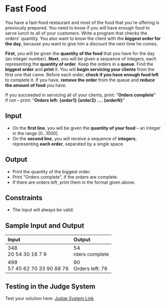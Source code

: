 # Fast Food

You have a fast-food restaurant and most of the food that you're offering is previously prepared.
You need to know if you will have enough food to serve lunch to all of your customers. Write a program that checks the orders' quantity.
You also want to know the client with the **biggest order for the day**, because you want to give him a discount the next time he comes.

**First**, you will be given the **quantity of the food** that you have for the day (an integer number).
**Next**, you will be given a sequence of integers, each representing the **quantity of order**. Keep the orders in a **queue**. Find the **biggest order** and **print** it.
You will **begin servicing your clients** from the first one that came. Before each order, **check if you have enough food left** to complete it.
If you have, **remove the order** from the queue and **reduce the amount of food** you have.  

If you succeeded in servicing all of your clients, print: "**Orders complete**"  
If not – print: "**Orders left: {order1} {order2} .... {orderN}**"

## Input

- On the **first line**, you will be given the **quantity of your food** – an integer in the range [0…1000].
- On the **second line**, you will receive a sequence of **integers**, representing **each order**, separated by a single space.

## Output

- Print the quantity of the biggest order.
- Print "Orders complete", if the orders are complete.
- If there are orders left, print them in the format given above.

## Constraints

- The input will always be valid.

## Sample Input and Output  
    
| **Input** | **Output** |  
| :--- | :--- | 
| 348<br> 20 54 30 16 7 9 | 54<br> rders complete |
| 499<br> 57 45 62 70 33 90 88 76 | 90<br> Orders left: 76 |

## Testing in the Judge System  
    
Test your solution here: [Judge System Link](https://judge.softuni.org/Contests/Practice/Index/1447#3) 
